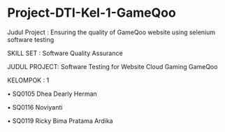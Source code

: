 # Project-DTI-Kel-1-GameQoo
Judul Project : Ensuring the quality of  GameQoo website using selenium software testing

SKILL SET : Software Quality Assurance

JUDUL PROJECT: Software Testing for Website Cloud Gaming GameQoo

KELOMPOK : 1

•	SQ0105 Dhea Dearly Herman

•	SQ0116 Noviyanti

•	SQ0119 Ricky Bima Pratama Ardika
